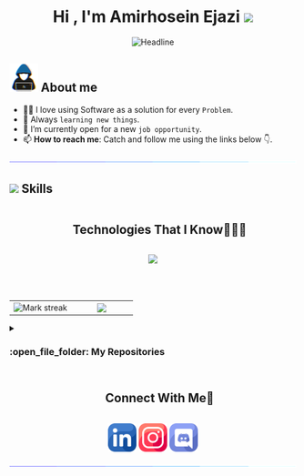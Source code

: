 <h1 align="center"><b>Hi , I'm Amirhosein Ejazi </b><img src="https://media.giphy.com/media/hvRJCLFzcasrR4ia7z/giphy.gif" width="35"></h1>

<div align=center>
  <img src="https://readme-typing-svg.herokuapp.com?font=Time+New+Roman&color=cyan&size=25&center=true&vCenter=true&width=500&height=40&lines=Hi&hearts;++;MyActivity+in+the+Backend+field;Computer+Engineer+Student;Active+Learner;&hearts;Love+to+learn+new+stuffs.." alt="Headline" />
</div>

## <picture><img src = "https://github.com/Amirejazi/Amirejazi/blob/main/about_me.gif" width = 50px></picture> **About me**
- :technologist: I love using Software as a solution for every `Problem`.
- 🥰 Always `learning new things`.
- :thinking: I’m currently open for a new `job opportunity`.
- 📫 <b>How to reach me</b>: Catch and follow me using the links below 👇.

<img src="https://github.com/Amirejazi/Amirejazi/blob/main/light-line.gif">

## <img src="https://media2.giphy.com/media/QssGEmpkyEOhBCb7e1/giphy.gif?cid=ecf05e47a0n3gi1bfqntqmob8g9aid1oyj2wr3ds3mg700bl&rid=giphy.gif" width ="25"><b> Skills</b>


<div id="user-content-toc">
  <ul align="center">
    <summary><h2 style="display: inline-block">Technologies That I Know👨🏻‍💻</h2></summary>
  </ul>
</div>

<!--tech stack icons-->
<p align="center">
  <a href="https://skillicons.dev">
    <img src="https://skillicons.dev/icons?i=cs,dotnet,py,django,docker,git,postgres,mysql,redis,nginx,html,css,js,react,nextjs&perline=10" />
  </a>
</p>
<br></br>

<!--github state-->
<table align="center">
<tr border="none">
<td width="50%" align="center">
  <img  title="🔥 Get streak stats for your profile at git.io/streak-stats" alt="Mark streak" src="https://github-readme-streak-stats.herokuapp.com/?user=Amirejazi&theme=dark&hide_border=false" /> 
</td>

<td width="50%" align="center">
  <img  align="center"  src="https://github-readme-stats.vercel.app/api?username=Amirejazi&theme=dark&show_icons=true&count_private=true" />
  </td>
</tr>
</table>

<!--repositories-->
<details><summary><h3> :open_file_folder: My Repositories </h3></summary>

----
	
<div>
  <p align="center">
	<a href="https://github.com/Amirejazi/Vendor_asp">
      		<img src="https://github-readme-stats.vercel.app/api/pin/?username=Amirejazi&repo=Vendor_asp&theme=tokyonight" alt="GitHub Stats"/>
  </a>
	<a href="https://github.com/Amirejazi/Vendor_django">
      		<img src="https://github-readme-stats.vercel.app/api/pin/?username=Amirejazi&repo=Vendor_django&theme=tokyonight" alt="GitHub Stats"/>
  </a>
  <a href="https://github.com/Amirejazi/TopLearn_asp.net_version">
      		<img src="https://github-readme-stats.vercel.app/api/pin/?username=Amirejazi&repo=TopLearn_asp.net_version&theme=tokyonight" alt="GitHub Stats"/>
  </a>
<a href="https://github.com/Amirejazi/TopLearn_django_version">
      		<img src="https://github-readme-stats.vercel.app/api/pin/?username=Amirejazi&repo=TopLearn_django_version&theme=tokyonight" alt="GitHub Stats"/>
  </a>
  <a href="https://github.com/Amirejazi/Shop_project">
      		<img src="https://github-readme-stats.vercel.app/api/pin/?username=Amirejazi&repo=Shop_project&theme=tokyonight" alt="GitHub Stats"/>
  </a>
  <a href="https://github.com/Amirejazi/musuem-garden">
      		<img src="https://github-readme-stats.vercel.app/api/pin/?username=Amirejazi&repo=musuem-garden&theme=tokyonight" alt="GitHub Stats"/>
  </a>
  <a href="https://github.com/Amirejazi/ChessFill">
      		<img src="https://github-readme-stats.vercel.app/api/pin/?username=Amirejazi&repo=ChessFill&theme=tokyonight" alt="GitHub Stats"/>
  </a>
  </p>
</div>
</details>

<!-- Connect with me -->
<!--h2 without bottom border-->
<div id="user-content-toc">
  <ul align="center">
    <summary><h2 style="display: inline-block">Connect With Me🤝</h2></summary>
  </ul>
</div>

<!--icons and links-->
<p align="center">
<a href="https://www.linkedin.com/in/amirhosein-ejazi-ba7323260" target="blank"><img align="center" src="https://github.com/Amirejazi/Amirejazi/blob/main/linkdin_img.png" alt="linkedin" height="50" width="50" /></a>
<a href="https://www.instagram.com/Amir.ho3ein.e" target="blank"><img align="center" src="https://github.com/Amirejazi/Amirejazi/blob/main/instagram_img.png" alt="instagram" height="50" width="50" /></a>
<a href="#" target="blank"><img align="center" src="https://github.com/Amirejazi/Amirejazi/blob/main/discord_img.png" alt="discord" height="50" width="50" /></a>
</p>

<img src="https://github.com/Amirejazi/Amirejazi/blob/main/light-line.gif">
